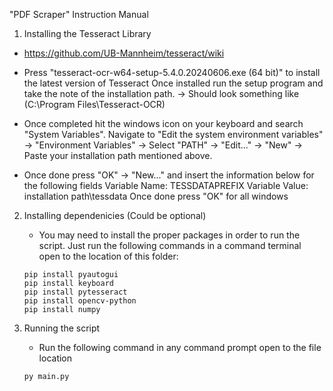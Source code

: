 "PDF Scraper" Instruction Manual

1. Installing the Tesseract Library

* https://github.com/UB-Mannheim/tesseract/wiki
* Press "tesseract-ocr-w64-setup-5.4.0.20240606.exe (64 bit)" to install the latest version of Tesseract
  Once installed run the setup program and take the note of the installation path.
  -> Should look something like (C:\Program Files\Tesseract-OCR)

* Once completed hit the windows icon on your keyboard and search "System Variables".
  Navigate to "Edit the system environment variables" -> "Environment Variables" -> Select "PATH" -> "Edit..." -> "New" -> Paste your installation path mentioned above.
* Once done press "OK" -> "New..." and insert the information below for the following fields
      Variable Name:  TESSDATAPREFIX
      Variable Value: installation path\tessdata
  Once done press "OK" for all windows

2. Installing dependenicies (Could be optional)

   - You may need to install the proper packages in order to run the script. Just run the following commands in a command terminal open to the location of this folder:

   ```
   pip install pyautogui
   pip install keyboard
   pip install pytesseract
   pip install opencv-python
   pip install numpy
   ```
3. Running the script

   - Run the following command in any command prompt open to the file location

   ```
   py main.py
   ```
